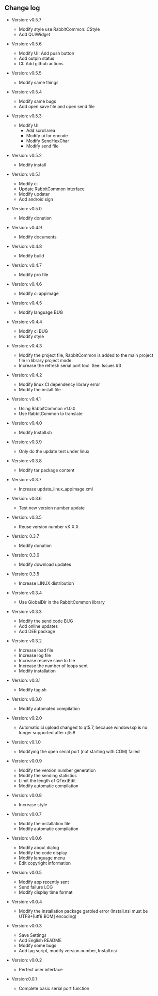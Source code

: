 Change log
----------

+ Version: v0.5.7
  - Modify style use RabbitCommon::CStyle
  - Add QUIWidget
  
+ Version: v0.5.6
  - Modify UI: Add push button
  - Add outpin status
  - CI: Add github actions
  
+ Version: v0.5.5
  - Modify same things
  
+ Version: v0.5.4
  - Modify same bugs
  - Add open save file and open send file
  
+ Version: v0.5.3
  - Modify UI
    + Add scrollarea
    + Modify ui for encode
    + Modify SendHexChar
    + Modify send file

+ Version: v0.5.2
  - Modify install
  
+ Version: v0.5.1
  - Modify ci
  - Update RabbitCommon interface
  - Modify updater
  - Add android sign

+ Version: v0.5.0
  - Modify donation

+ Version: v0.4.9
  - Modify documents
  
+ Version: v0.4.8
  - Modify build
  
+ Version: v0.4.7
  - Modify pro file

+ Version: v0.4.6
  - Modify ci appimage

+ Version: v0.4.5
  - Modify language BUG
    
+ Version: v0.4.4
  - Modify ci BUG
  - Modify style
    
+ Version: v0.4.3
  - Modify the project file, RabbitCommon is added to the main project file in library project mode.
  - Increase the refresh serial port tool. See: Issues #3

+ Version: v0.4.2
  - Modify linux CI dependency library error
  - Modify the install file

+ Version: v0.4.1 
  - Using RabbitCommon v1.0.0
  - Use RabbitCommon to translate

+ Version: v0.4.0
  - Modify Install.sh

+ Version: v0.3.9
  - Only do the update test under linux

+ Version: v0.3.8
  - Modify tar package content

+ Version: v0.3.7
  - Increase update_linux_appimage.xml

+ Version: v0.3.6
  - Test new version number update

+ Version: v0.3.5
  - Reuse version number vX.X.X

+ Version: 0.3.7
  - Modify donation

+ Version: 0.3.6
  - Modify download updates

+ Version: 0.3.5
  - Increase LINUX distribution

+ Version: v0.3.4
  - Use GlobalDir in the RabbitCommon library

+ Version: v0.3.3
  - Modify the send code BUG
  - Add online updates
  - Add DEB package

+ Version: v0.3.2
  - Increase load file
  - Increase log file
  - Increase receive save to file
  - Increase the number of loops sent
  - Modify installation
  
+ Version: v0.3.1
  - Modify tag.sh

+ Version: v0.3.0
  - Modify automated compilation

+ Version: v0.2.0
  - Automatic ci upload changed to qt5.7, because windowsxp is no longer supported after qt5.8

+ Version: v0.1.0
  - Modifying the open serial port (not starting with COM) failed

+ Version: v0.0.9
  - Modify the version number generation
  - Modify the sending statistics
  - Limit the length of QTextEdit
  - Modify automatic compilation

+ Version: v0.0.8
  - Increase style

+ Version: v0.0.7
  - Modify the installation file
  - Modify automatic compilation

+ Version: v0.0.6
  - Modify about dialog
  - Modify the code display
  - Modify language menu
  - Edit copyright information

+ Version: v0.0.5
  - Modify app recently sent
  - Send failure LOG
  - Modify display time format

+ Version: v0.0.4
  - Modify the installation package garbled error (Install.nsi must be UTF8+[utf8 BOM] encoding)

+ Version: v0.0.3
  - Save Settings
  - Add English README
  - Modify some bugs
  - Add tag script, modify version number, Install.nsi

+ Version: v0.0.2
  - Perfect user interface

+ Version:0.0.1
  - Complete basic serial port function

